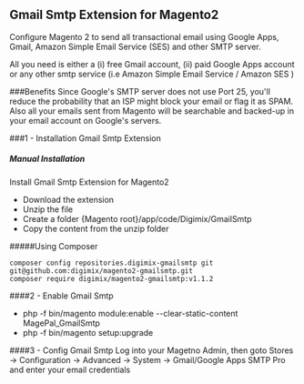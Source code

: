 ## Gmail Smtp Extension for Magento2
Configure Magento 2 to send all transactional email using Google Apps, Gmail, Amazon Simple Email Service (SES) and other SMTP server. 

All you need is either a (i) free Gmail account, (ii) paid Google Apps account or any other smtp service (i.e Amazon Simple Email Service / Amazon SES )

###Benefits
Since Google's SMTP server does not use Port 25, you'll reduce the probability that an ISP might block your email or flag it as SPAM. Also all your emails sent from Magento will be searchable and backed-up in your email account on Google's servers. 

###1 - Installation  Gmail Smtp Extension
##### Manual Installation
Install Gmail Smtp Extension for Magento2
 * Download the extension
 * Unzip the file
 * Create a folder {Magento root}/app/code/Digimix/GmailSmtp
 * Copy the content from the unzip folder


#####Using Composer

```
composer config repositories.digimix-gmailsmtp git git@github.com:digimix/magento2-gmailsmtp.git
composer require digimix/magento2-gmailsmtp:v1.1.2
```

####2 -  Enable Gmail Smtp 
 * php -f bin/magento module:enable --clear-static-content MagePal_GmailSmtp
 * php -f bin/magento setup:upgrade

####3 - Config Gmail Smtp 
Log into your Magetno Admin, then goto Stores -> Configuration -> Advanced -> System -> Gmail/Google Apps SMTP Pro and enter your email credentials
